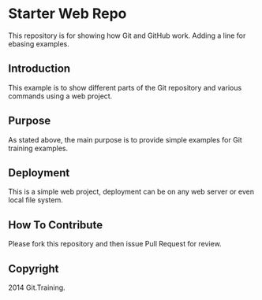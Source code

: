 # Starter Web Repo

This repository is for showing how Git and GitHub work. Adding a line for ebasing examples.

## Introduction

This example is to show different parts of the Git repository and various commands using a web project.

## Purpose

As stated above, the main purpose is to provide simple examples for Git training examples.

## Deployment

This is a simple web project, deployment can be on any web server or even local file system. 

## How To Contribute

Please fork this repository and then issue Pull Request for review.

## Copyright

2014 Git.Training.